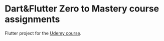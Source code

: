 # Dart&Flutter Zero to Mastery course assignments

Flutter project for the [Udemy course](https://www.udemy.com/course/flutter-made-easy-zero-to-mastery/learn/practice/1423372#questions).
